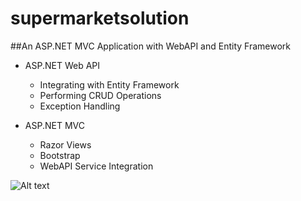 # supermarketsolution
##An ASP.NET MVC Application with WebAPI and Entity Framework

* ASP.NET Web API
  * Integrating with Entity Framework
  * Performing CRUD Operations
  * Exception Handling
  
* ASP.NET MVC
  * Razor Views
  * Bootstrap
  * WebAPI Service Integration
  
![Alt text](https://github.com/coder-exploration/supermarketsolution/tree/master/screenshots/homepage.jpg?raw=true "Home Page Screenshot")